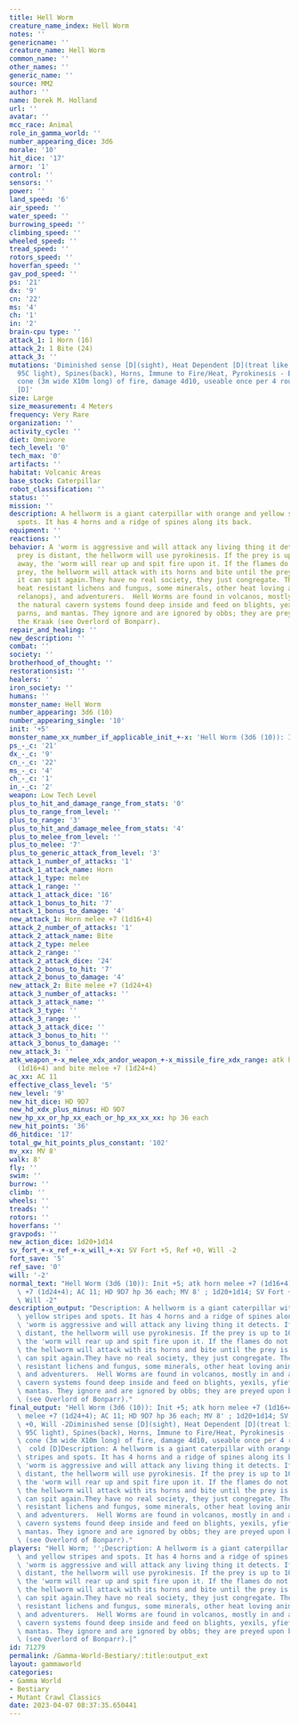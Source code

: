 ```yaml
---
title: Hell Worm
creature_name_index: Hell Worm
notes: ''
genericname: ''
creature_name: Hell Worm
common_name: ''
other_names: ''
generic_name: ''
source: MM2
author: ''
name: Derek M. Holland
url: ''
avatar: ''
mcc_race: Animal
role_in_gamma_world: ''
number_appearing_dice: 3d6
morale: '10'
hit_dice: '17'
armor: '1'
control: ''
sensors: ''
power: ''
land_speed: '6'
air_speed: ''
water_speed: ''
burrowing_speed: ''
climbing_speed: ''
wheeled_speed: ''
tread_speed: ''
rotors_speed: ''
hoverfan_speed: ''
gav_pod_speed: ''
ps: '21'
dx: '9'
cn: '22'
ms: '4'
ch: '1'
in: '2'
brain-cpu type: ''
attack_1: 1 Horn (16)
attack_2: 1 Bite (24)
attack_3: ''
mutations: 'Diminished sense [D](sight), Heat Dependent [D](treat like photo-dependent:
  95C light), Spines(back), Horns, Immune to Fire/Heat, Pyrokinesis - Breath Weapon:
  cone (3m wide X10m long) of fire, damage 4d10, useable once per 4 rounds, Susceptibility  cold
  [D]'
size: Large
size_measurement: 4 Meters
frequency: Very Rare
organization: ''
activity_cycle: ''
diet: Omnivore
tech_level: '0'
tech_max: '0'
artifacts: ''
habitat: Volcanic Areas
base_stock: Caterpillar
robot_classification: ''
status: ''
mission: ''
description: A hellworm is a giant caterpillar with orange and yellow stripes and
  spots. It has 4 horns and a ridge of spines along its back.
equipment: ''
reactions: ''
behavior: A 'worm is aggressive and will attack any living thing it detects. If the
  prey is distant, the hellworm will use pyrokinesis. If the prey is up to 10 meters
  away, the 'worm will rear up and spit fire upon it. If the flames do not kill the
  prey, the hellworm will attack with its horns and bite until the prey is dead or
  it can spit again.They have no real society, they just congregate. They feed on
  heat resistant lichens and fungus, some minerals, other heat loving animals (e.g.
  relanops), and adventurers.  Hell Worms are found in volcanos, mostly in and around
  the natural cavern systems found deep inside and feed on blights, yexils, yfiefs,
  parns, and mantas. They ignore and are ignored by obbs; they are preyed upon by
  the Kraak (see Overlord of Bonparr).
repair_and_healing: ''
new_description: ''
combat: ''
society: ''
brotherhood_of_thought: ''
restorationsist: ''
healers: ''
iron_society: ''
humans: ''
monster_name: Hell Worm
number_appearing: 3d6 (10)
number_appearing_single: '10'
init: '+5'
monster_name_xx_number_if_applicable_init_+-x: 'Hell Worm (3d6 (10)): Init +5'
ps_-_c: '21'
dx_-_c: '9'
cn_-_c: '22'
ms_-_c: '4'
ch_-_c: '1'
in_-_c: '2'
weapon: Low Tech Level
plus_to_hit_and_damage_range_from_stats: '0'
plus_to_range_from_level: ''
plus_to_range: '3'
plus_to_hit_and_damage_melee_from_stats: '4'
plus_to_melee_from_level: ''
plus_to_melee: '7'
plus_to_generic_attack_from_level: '3'
attack_1_number_of_attacks: '1'
attack_1_attack_name: Horn
attack_1_type: melee
attack_1_range: ''
attack_1_attack_dice: '16'
attack_1_bonus_to_hit: '7'
attack_1_bonus_to_damage: '4'
new_attack_1: Horn melee +7 (1d16+4)
attack_2_number_of_attacks: '1'
attack_2_attack_name: Bite
attack_2_type: melee
attack_2_range: ''
attack_2_attack_dice: '24'
attack_2_bonus_to_hit: '7'
attack_2_bonus_to_damage: '4'
new_attack_2: Bite melee +7 (1d24+4)
attack_3_number_of_attacks: ''
attack_3_attack_name: ''
attack_3_type: ''
attack_3_range: ''
attack_3_attack_dice: ''
attack_3_bonus_to_hit: ''
attack_3_bonus_to_damage: ''
new_attack_3: ''
atk_weapon_+-x_melee_xdx_andor_weapon_+-x_missile_fire_xdx_range: atk horn melee +7
  (1d16+4) and bite melee +7 (1d24+4)
ac_xx: AC 11
effective_class_level: '5'
new_level: '9'
new_hit_dice: HD 9D7
new_hd_xdx_plus_minus: HD 9D7
new_hp_xx_or_hp_xx_each_or_hp_xx_xx_xx: hp 36 each
new_hit_points: '36'
d6_hitdice: '17'
total_gw_hit_points_plus_constant: '102'
mv_xx: MV 8'
walk: 8'
fly: ''
swim: ''
burrow: ''
climb: ''
wheels: ''
treads: ''
rotors: ''
hoverfans: ''
gravpods: ''
new_action_dice: 1d20+1d14
sv_fort_+-x_ref_+-x_will_+-x: SV Fort +5, Ref +0, Will -2
fort_save: '5'
ref_save: '0'
will: '-2'
normal_text: "Hell Worm (3d6 (10)): Init +5; atk horn melee +7 (1d16+4) and bite melee\
  \ +7 (1d24+4); AC 11; HD 9D7 hp 36 each; MV 8' ; 1d20+1d14; SV Fort +5, Ref +0,\
  \ Will -2"
description_output: "Description: A hellworm is a giant caterpillar with orange and\
  \ yellow stripes and spots. It has 4 horns and a ridge of spines along its back.Behavior:A\
  \ 'worm is aggressive and will attack any living thing it detects. If the prey is\
  \ distant, the hellworm will use pyrokinesis. If the prey is up to 10 meters away,\
  \ the 'worm will rear up and spit fire upon it. If the flames do not kill the prey,\
  \ the hellworm will attack with its horns and bite until the prey is dead or it\
  \ can spit again.They have no real society, they just congregate. They feed on heat\
  \ resistant lichens and fungus, some minerals, other heat loving animals (e.g. relanops),\
  \ and adventurers.  Hell Worms are found in volcanos, mostly in and around the natural\
  \ cavern systems found deep inside and feed on blights, yexils, yfiefs, parns, and\
  \ mantas. They ignore and are ignored by obbs; they are preyed upon by the Kraak\
  \ (see Overlord of Bonparr)."
final_output: "Hell Worm (3d6 (10)): Init +5; atk horn melee +7 (1d16+4) and bite\
  \ melee +7 (1d24+4); AC 11; HD 9D7 hp 36 each; MV 8' ; 1d20+1d14; SV Fort +5, Ref\
  \ +0, Will -2Diminished sense [D](sight), Heat Dependent [D](treat like photo-dependent:\
  \ 95C light), Spines(back), Horns, Immune to Fire/Heat, Pyrokinesis - Breath Weapon:\
  \ cone (3m wide X10m long) of fire, damage 4d10, useable once per 4 rounds, Susceptibility\
  \  cold [D]Description: A hellworm is a giant caterpillar with orange and yellow\
  \ stripes and spots. It has 4 horns and a ridge of spines along its back.Behavior:A\
  \ 'worm is aggressive and will attack any living thing it detects. If the prey is\
  \ distant, the hellworm will use pyrokinesis. If the prey is up to 10 meters away,\
  \ the 'worm will rear up and spit fire upon it. If the flames do not kill the prey,\
  \ the hellworm will attack with its horns and bite until the prey is dead or it\
  \ can spit again.They have no real society, they just congregate. They feed on heat\
  \ resistant lichens and fungus, some minerals, other heat loving animals (e.g. relanops),\
  \ and adventurers.  Hell Worms are found in volcanos, mostly in and around the natural\
  \ cavern systems found deep inside and feed on blights, yexils, yfiefs, parns, and\
  \ mantas. They ignore and are ignored by obbs; they are preyed upon by the Kraak\
  \ (see Overlord of Bonparr)."
players: "Hell Worm; '';Description: A hellworm is a giant caterpillar with orange\
  \ and yellow stripes and spots. It has 4 horns and a ridge of spines along its back.Behavior:A\
  \ 'worm is aggressive and will attack any living thing it detects. If the prey is\
  \ distant, the hellworm will use pyrokinesis. If the prey is up to 10 meters away,\
  \ the 'worm will rear up and spit fire upon it. If the flames do not kill the prey,\
  \ the hellworm will attack with its horns and bite until the prey is dead or it\
  \ can spit again.They have no real society, they just congregate. They feed on heat\
  \ resistant lichens and fungus, some minerals, other heat loving animals (e.g. relanops),\
  \ and adventurers.  Hell Worms are found in volcanos, mostly in and around the natural\
  \ cavern systems found deep inside and feed on blights, yexils, yfiefs, parns, and\
  \ mantas. They ignore and are ignored by obbs; they are preyed upon by the Kraak\
  \ (see Overlord of Bonparr).|"
id: 71279
permalink: /Gamma-World-Bestiary/:title:output_ext
layout: gammaworld
categories:
- Gamma World
- Bestiary
- Mutant Crawl Classics
date: 2023-04-07 08:37:35.650441
---
```

